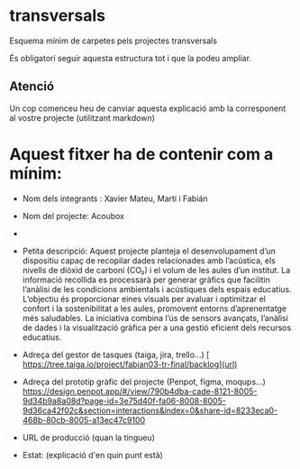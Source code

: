 # transversals
Esquema mínim de carpetes pels projectes transversals

És obligatori seguir aquesta estructura tot i que la podeu ampliar.

## Atenció
Un cop comenceu heu de canviar aquesta explicació amb la corresponent al vostre projecte (utilitzant markdown)

# Aquest fitxer ha de contenir com a mínim:
 * Nom dels integrants : Xavier Mateu, Martí i Fabián
 * Nom del projecte: Acoubox
 * 
 * Petita descripció:
   Aquest projecte planteja el desenvolupament d’un dispositiu capaç de recopilar dades relacionades amb l’acústica, els nivells de diòxid de carboni (CO₂) i el volum de les aules d’un institut. La informació recollida es processarà per   generar gràfics que facilitin l’anàlisi de les condicions ambientals i acústiques dels espais educatius. L’objectiu és proporcionar eines visuals per avaluar i optimitzar el confort i la sostenibilitat a les aules, promovent entorns d’aprenentatge més saludables. La iniciativa combina l’ús de sensors avançats, l’anàlisi de dades i la visualització gràfica per a una gestió eficient dels recursos educatius.


 * Adreça del gestor de tasques (taiga, jira, trello...)
[
https://tree.taiga.io/project/fabian03-tr-final/backlog](url)
   
 * Adreça del prototip gràfic del projecte (Penpot, figma, moqups...)
[https://design.penpot.app/#/view/790b4dba-cade-8121-8005-9d34b9a8a08d?page-id=3e75d40f-fa06-8008-8005-9d36ca42f02c&section=interactions&index=0&share-id=8233eca0-468b-80cb-8005-a13ec47c9100
](url)   
 * URL de producció (quan la tingueu)

 * Estat: (explicació d'en quin punt està)
